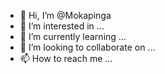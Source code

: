 - 👋 Hi, I’m @Mokapinga
- 👀 I’m interested in ...
- 🌱 I’m currently learning ...
- 💞️ I’m looking to collaborate on ...
- 📫 How to reach me ...

<!---
Mokapinga/Mokapinga is a ✨ special ✨ repository because its `README.md` (this file) appears on your GitHub profile.
You can click the Preview link to take a look at your changes.
--->
